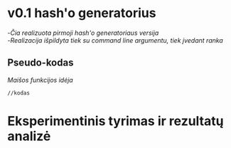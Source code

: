 # v0.1 hash'o generatorius
  -*Čia realizuota pirmoji hash'o generatoriaus versija*\
  -*Realizacija išpildyta tiek su command line argumentu, tiek įvedant ranka*

## Pseudo-kodas
*Maišos funkcijos idėja*
```
//kodas
```

# Eksperimentinis tyrimas ir rezultatų analizė